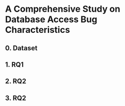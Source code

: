 # A Comprehensive Study on Database Access Bug Characteristics

## 0. Dataset

## 1. RQ1

## 2. RQ2

## 3. RQ2
